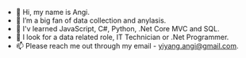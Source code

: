 - 👋 Hi, my name is Angi.
- 👀 I’m a big fan of data collection and anylasis.
- 🌱 I'v learned JavaScript, C#, Python, .Net Core MVC and SQL.
- 💞️ I look for a data related role, IT Technician or .Net Programmer.
- 📫 Please reach me out through my email - yiyang.angi@gmail.com.

<!---
virblade77/virblade77 is a ✨ special ✨ repository because its `README.md` (this file) appears on your GitHub profile.
You can click the Preview link to take a look at your changes.
--->
